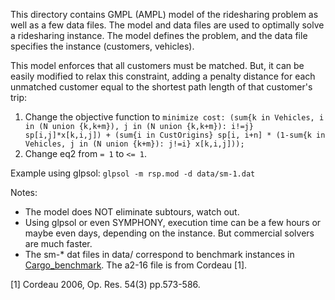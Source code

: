 This directory contains GMPL (AMPL) model of the ridesharing problem as
well as a few data files. The model and data files are used to optimally
solve a ridesharing instance. The model defines the problem, and the
data file specifies the instance (customers, vehicles).

This model enforces that all customers must be matched. But, it can be easily
modified to relax this constraint, adding a penalty distance for each unmatched
customer equal to the shortest path length of that customer's trip:

1. Change the objective function to
   ```minimize cost: (sum{k in Vehicles, i in (N union {k,k+m}), j in (N union {k,k+m}): i!=j} sp[i,j]*x[k,i,j]) + (sum{i in CustOrigins} sp[i, i+n] * (1-sum{k in Vehicles, j in (N union {k+m}): j!=i} x[k,i,j]));```
2. Change eq2 from ```= 1``` to ```<= 1```.

Example using glpsol:
    ```glpsol -m rsp.mod -d data/sm-1.dat```

Notes:

- The model does NOT eliminate subtours, watch out.
- Using glpsol or even SYMPHONY, execution time can be a few hours or maybe
  even days, depending on the instance. But commercial solvers are much
  faster.
- The sm-* dat files in data/ correspond to benchmark instances in
  [Cargo_benchmark](https://github.com/jamjpan/Cargo_benchmark). The a2-16
  file is from Cordeau [1].

[1] Cordeau 2006, Op. Res. 54(3) pp.573-586.

